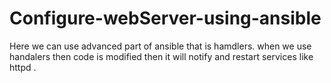 # Configure-webServer-using-ansible

Here we can use advanced part of ansible that is hamdlers. when we use handalers then code is modified then it will notify and restart services like httpd .
